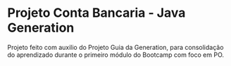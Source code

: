 # Projeto Conta Bancaria - Java Generation

Projeto feito com auxilio do Projeto Guia da Generation, para consolidação do aprendizado durante o primeiro módulo do Bootcamp com foco em PO.
